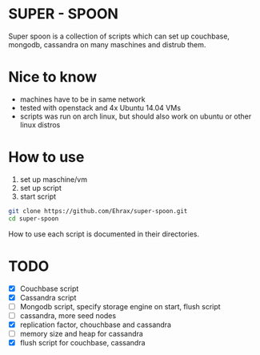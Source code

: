# SUPER - SPOON
Super spoon is a collection of scripts which can set up couchbase, mongodb,
cassandra on many maschines and distrub them.

# Nice to know
- machines have to be in same network
- tested with openstack and 4x Ubuntu 14.04 VMs
- scripts was run on arch linux, but should also work on ubuntu or other
linux distros

# How to use
1. set up maschine/vm
2. set up script
3. start script
```bash
git clone https://github.com/Ehrax/super-spoon.git
cd super-spoon
```
How to use each script is documented in their directories.

# TODO
- [x] Couchbase script
- [x] Cassandra script
- [ ] Mongodb script, specify storage engine on start, flush script
- [ ] cassandra, more seed nodes
- [x] replication factor, chouchbase and cassandra
- [ ] memory size and heap for cassandra
- [x] flush script for couchbase, cassandra
